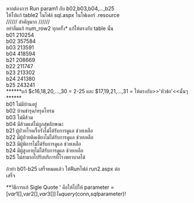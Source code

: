 หากต้องการ Run param1 กับ b02,b03,b04,...,b25  
ให้ไปแก้ table2 ในไฟล์ sql.aspx ในโฟเดอร์ .resource  
////// สำคัญมาก //////  
อย่าลืมแก้ num_row2 ทุกครั้ง*  แก้ให้ตรงกับ table นั้น  
b01 210254  
b02 357584  
b03 213591  
b04 418594  
b21 208669  
b22 211747  
b23 213302  
b24 241380  
b25 243241  
******แก้ $c16,18,20,...,30 = 2-25 และ $17,19,21,...,31 = ให้ตรงกับ>>'หัวข้อ'<<นั้นๆ ******  
b01 ไม่มีบ้านอยู่  
b02 บ้านชำรุด/ทรุดโทรม  
b03 ไม่มีส้วม  
b04 มีส้วมแต่ไม่ถูกสุขลักษณะ  
b21 ผู้ป่วยโรคเรื้อรังไม่ได้รับการดูแล ช่วยเหลือ  
b22 มีผู้ป่วยติดเตียงไม่ได้รับการดูแล ช่วยเหลือ  
b23 มีผู้พิการไม่ได้รับการดูแล ช่วยเหลือ  
b24 มีผู้สูงอายุไม่ได้รับการดูแล ช่วยเหลือ  
b25 ไม่สามาถไปรับบริการที่โรงพยาบาลได้  
  
ถ้าทำ b01-b25 เสร็จหมดแล้ว ให้Runไฟล์ run2.aspx ต่อ  
เสร็จ  

**วิธีการแก้ Sigle Quote ' คือให้ไปให้ parameter = [$var1[],$var2[],$var3[]] ใน query($conn,$sql$parameter)!